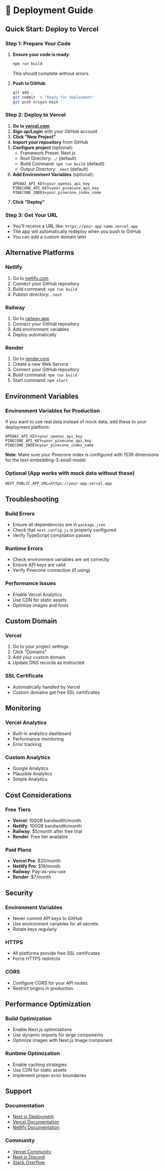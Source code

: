 # 🚀 Deployment Guide

## Quick Start: Deploy to Vercel

### Step 1: Prepare Your Code

1. **Ensure your code is ready**:

   ```bash
   npm run build
   ```

   This should complete without errors.

2. **Push to GitHub**:
   ```bash
   git add .
   git commit -m "Ready for deployment"
   git push origin main
   ```

### Step 2: Deploy to Vercel

1. **Go to [vercel.com](https://vercel.com)**
2. **Sign up/Login** with your GitHub account
3. **Click "New Project"**
4. **Import your repository** from GitHub
5. **Configure project** (optional):
   - Framework Preset: Next.js
   - Root Directory: `./` (default)
   - Build Command: `npm run build` (default)
   - Output Directory: `.next` (default)
6. **Add Environment Variables** (optional):
   ```
   OPENAI_API_KEY=your_openai_api_key
   PINECONE_API_KEY=your_pinecone_api_key
   PINECONE_INDEX=your_pinecone_index_name
   ```
7. **Click "Deploy"**

### Step 3: Get Your URL

- You'll receive a URL like: `https://your-app-name.vercel.app`
- The app will automatically redeploy when you push to GitHub
- You can add a custom domain later

## Alternative Platforms

### Netlify

1. Go to [netlify.com](https://netlify.com)
2. Connect your GitHub repository
3. Build command: `npm run build`
4. Publish directory: `.next`

### Railway

1. Go to [railway.app](https://railway.app)
2. Connect your GitHub repository
3. Add environment variables
4. Deploy automatically

### Render

1. Go to [render.com](https://render.com)
2. Create a new Web Service
3. Connect your GitHub repository
4. Build command: `npm run build`
5. Start command: `npm start`

## Environment Variables

### **Environment Variables for Production**

If you want to use real data instead of mock data, add these to your deployment platform:

```env
OPENAI_API_KEY=your_openai_api_key
PINECONE_API_KEY=your_pinecone_api_key
PINECONE_INDEX=your_pinecone_index_name
```

**Note**: Make sure your Pinecone index is configured with 1536 dimensions for the text-embedding-3-small model.

### Optional (App works with mock data without these)

```env
NEXT_PUBLIC_APP_URL=https://your-app.vercel.app
```

## Troubleshooting

### Build Errors

- Ensure all dependencies are in `package.json`
- Check that `next.config.js` is properly configured
- Verify TypeScript compilation passes

### Runtime Errors

- Check environment variables are set correctly
- Ensure API keys are valid
- Verify Pinecone connection (if using)

### Performance Issues

- Enable Vercel Analytics
- Use CDN for static assets
- Optimize images and fonts

## Custom Domain

### Vercel

1. Go to your project settings
2. Click "Domains"
3. Add your custom domain
4. Update DNS records as instructed

### SSL Certificate

- Automatically handled by Vercel
- Custom domains get free SSL certificates

## Monitoring

### Vercel Analytics

- Built-in analytics dashboard
- Performance monitoring
- Error tracking

### Custom Analytics

- Google Analytics
- Plausible Analytics
- Simple Analytics

## Cost Considerations

### Free Tiers

- **Vercel**: 100GB bandwidth/month
- **Netlify**: 100GB bandwidth/month
- **Railway**: $5/month after free trial
- **Render**: Free tier available

### Paid Plans

- **Vercel Pro**: $20/month
- **Netlify Pro**: $19/month
- **Railway**: Pay-as-you-use
- **Render**: $7/month

## Security

### Environment Variables

- Never commit API keys to GitHub
- Use environment variables for all secrets
- Rotate keys regularly

### HTTPS

- All platforms provide free SSL certificates
- Force HTTPS redirects

### CORS

- Configure CORS for your API routes
- Restrict origins in production

## Performance Optimization

### Build Optimization

- Enable Next.js optimizations
- Use dynamic imports for large components
- Optimize images with Next.js Image component

### Runtime Optimization

- Enable caching strategies
- Use CDN for static assets
- Implement proper error boundaries

## Support

### Documentation

- [Next.js Deployment](https://nextjs.org/docs/deployment)
- [Vercel Documentation](https://vercel.com/docs)
- [Netlify Documentation](https://docs.netlify.com)

### Community

- [Vercel Community](https://github.com/vercel/vercel/discussions)
- [Next.js Discord](https://discord.gg/nextjs)
- [Stack Overflow](https://stackoverflow.com/questions/tagged/nextjs)
